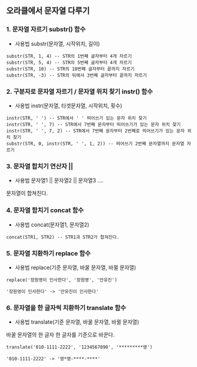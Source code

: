 ## 오라클에서 문자열 다루기

### 1. 문자열 자르기 substr() 함수

- 사용법
substr(문자열, 시작위치, 길이)

```oracle
substr(STR, 1, 4) -- STR의 1번째 글자부터 4개 자르기
substr(STR, 5, 4) -- STR의 5번째 글자부터 4개 자르기
substr(STR, 10) -- STR의 10번째 글자부터 끝까지 자르기
substr(STR, -3) -- STR의 뒤에서 3번째 글자부터 끝까지 자르기
```

### 2. 구분자로 문자열 자르기 / 문자열 위치 찾기 instr() 함수

- 사용법
instr(문자열, 타겟문자열, 시작위치, 횟수)

```oracle
instr(STR, ' ') -- STR에서 ' ' 띄어쓰기 있는 문자 위치 찾기
instr(STR, ' ', 7) -- STR에서 7번째 문자부터 띄어쓰기가 있는 문자 위치 찾기
instr(STR, ' ', 7, 2) -- STR에서 7번째 문자부터 2번째로 띄어쓰기가 있는 문자 위치 찾기
substr(STR, 0, instr(STR, ' ', 1, 2)) -- 띄어쓰기 2번째 문자열까지 문자열 자르기
```

### 3. 문자열 합치기 연산자 ||

- 사용법
문자열1 || 문자열2 || 문자열3 ....

문자열이 합쳐진다.

### 4. 문자열 함치기 concat 함수

- 사용법
concat(문자열1, 문자열2)

```oracle
concat(STR1, STR2) -- STR1과 STR2가 합쳐진다.
```

### 5. 문자열 치환하기 replace 함수

- 사용법
replace(기준 문자열, 바꿀 문자열, 바뀔 문자열)

```oracle
replace('장원영이 인사한다', '장원영', '안유진')

'장원영이 인사한다' -> '안유진이 인사한다'
```

### 6. 문자열을 한 글자씩 치환하기 translate 함수

- 사용법
translate(기준 문자열, 바꿀 문자열, 바뀔 문자열)

바꿀 문자열의 한 글자 한 글자를 기준으로 바꾼다.

```oracle
translate('010-1111-2222', '1234567890', '*********영')

'010-1111-2222' -> '영*영-****-****'
```
